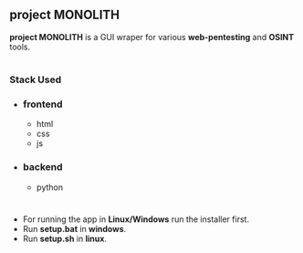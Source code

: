 ## project MONOLITH
 
 **project MONOLITH** is a GUI wraper for various **web-pentesting** and **OSINT** tools.
 #
 ### Stack Used
 - ### frontend
	 - html
	 - css
	 - js
- ### backend
	- python


#

- For running the app in **Linux/Windows** run the installer first.
- Run **setup.bat** in **windows**.
- Run **setup.sh** in **linux**. 